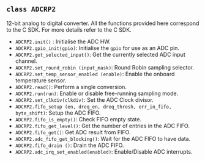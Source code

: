 ## `class ADCRP2`

12-bit analog to digital converter.
All the functions provided here correspond to the C SDK. 
For more details refer to the C SDK.

* `ADCRP2.init()` :  Initialise the ADC HW.
* `ADCRP2.gpio_init(gpio)`: Initialise the `gpio` for use as an ADC pin.
* `ADCRP2.get_selected_input()`: Get the currently selected ADC input channel.
* `ADCRP2.set_round_robin (input_mask)`:  Round Robin sampling selector.
* `ADCRP2.set_temp_sensor_enabled (enable)`:  Enable the onboard temperature sensor.
* `ADCRP2.read()`: Perform a single conversion.
* `ADCRP2.run(run)`:  Enable or disable free-running sampling mode.
* `ADCRP2.set_clkdiv(clkdiv)`: Set the ADC Clock divisor.
* `ADCRP2.fifo_setup (en, dreq_en, dreq_thresh, err_in_fifo, byte_shift)`:  Setup the ADC FIFO.
* `ADCRP2.fifo_is_empty()`: Check FIFO empty state.
* `ADCRP2.fifo_get_level()`: Get the number of entries in the ADC FIFO.
* `ADCRP2.fifo_get()`:  Get ADC result from FIFO.
* `ADCRP2.adc_fifo_get_blocking()`: Wait for the ADC FIFO to have data.
* `ADCRP2.fifo_drain ()`:  Drain the ADC FIFO.
* `ADCRP2.adc_irq_set_enabled(enabled)`: Enable/Disable ADC interrupts. 
